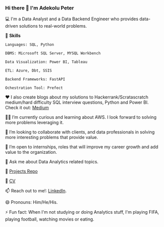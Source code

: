 ### Hi there 👋 I'm Adekolu Peter

💻 I'm a Data Analyst and a Data Backend Engineer who provides data-driven solutions to real-world problems.

📌 **Skills**

    Languages: SQL, Python
    
    DBMS: Microsoft SQL Server, MYSQL Workbench
    
    Data Visualization: Power BI, Tableau
    
    ETL: Azure, Dbt, SSIS 

    Backend Frameworks: FastAPI

    Ochestration Tool: Prefect

❤️ I also create blogs about my solutions to Hackerrank/Scratascratch medium/hard difficulty SQL interview questions, Python and Power BI. 
    Check it out: [Medium](https://medium.com/@peteradekolu)

👨‍🏫 I’m currently curious and learning about AWS. I look forward to solving more problems leveraging it.

👯 I’m looking to collaborate with clients, and data professionals in solving more interesting problems that provide value.

👀 I’m open to internships, roles that will improve my career growth and add value to the organization.

💬 Ask me about Data Analytics related topics.

💼 [Projects Repo](https://github.com/Savepeter2?tab=repositories) 

💼 [CV](https://drive.google.com/file/d/1VD_aloBM-zXUAro26w-EliDV-1NdcITq/view?usp=sharing)

📫 Reach out to me!: [LinkedIn](https://www.linkedin.com/in/peter-adekolu-593a001a1/).

😄 Pronouns: Him/He/His.

⚡ Fun fact: When I'm not studying or doing Analytics stuff, I'm playing FIFA, playing football, watching movies or eating.

